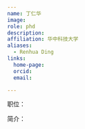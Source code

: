 ```yaml
---
name: 丁仁华
image: 
role: phd
description: 
affiliation: 华中科技大学
aliases:
  - Renhua Ding
links:
  home-page: 
  orcid: 
  email: 

---
```


职位：

简介：
